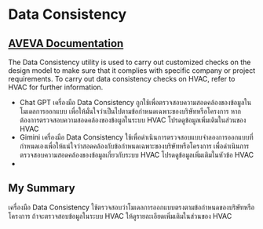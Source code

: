# Data Consistency

## [AVEVA Documentation](https://docs.aveva.com/bundle/e3d-design/page/985254.html)

The Data Consistency utility is used to carry out customized checks on the design model to make sure that it complies with specific company or project requirements. To carry out data consistency checks on HVAC, refer to HVAC for further information.

- Chat GPT เครื่องมือ Data Consistency ถูกใช้เพื่อตรวจสอบความสอดคล้องของข้อมูลในโมเดลการออกแบบ เพื่อให้มั่นใจว่าเป็นไปตามข้อกำหนดเฉพาะของบริษัทหรือโครงการ หากต้องการตรวจสอบความสอดคล้องของข้อมูลในระบบ HVAC โปรดดูข้อมูลเพิ่มเติมในส่วนของ HVAC
- Gimini เครื่องมือ Data Consistency ใช้เพื่อดำเนินการตรวจสอบแบบจำลองการออกแบบที่กำหนดเองเพื่อให้แน่ใจว่าสอดคล้องกับข้อกำหนดเฉพาะของบริษัทหรือโครงการ เพื่อดำเนินการตรวจสอบความสอดคล้องของข้อมูลเกี่ยวกับระบบ HVAC โปรดดูข้อมูลเพิ่มเติมในหัวข้อ HVAC
- 
## My Summary
เครื่องมือ Data Consistency ใช้ตรวจสอบว่าโมเดลการออกแบบตรงตามข้อกำหนดของบริษัทหรือโครงการ ถ้าจะตรวจสอบข้อมูลในระบบ HVAC ให้ดูรายละเอียดเพิ่มเติมในส่วนของ HVAC
